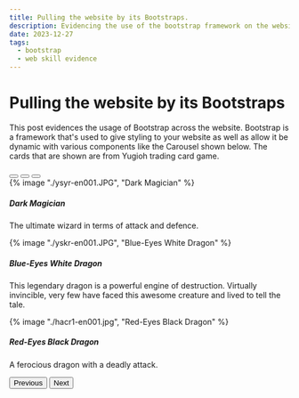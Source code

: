 ```yaml
---
title: Pulling the website by its Bootstraps.
description: Evidencing the use of the bootstrap framework on the website.
date: 2023-12-27
tags:
  - bootstrap
  - web skill evidence
---
```

<div class="container">
  <h1 class="col align-self-center">Pulling the website by its Bootstraps</h1>
  <div class="row justify-content-center">
    <p class="col-8">
    This post evidences the usage of Bootstrap across the website. Bootstrap is a framework that's used to give styling to your website as well as allow it be dynamic with various components like the Carousel shown below. The cards that are shown are from Yugioh trading card game.
    </p>
  </div>
</div>

<div id="carouselCaptions" class="carousel slide" data-bs-ride="carousel">
  <div class="carousel-indicators">
    <button type="button" data-bs-target="#carouselCaptions" data-bs-slide-to="0" class="active" aria-current="true" aria-label="Slide 1"></button>
    <button type="button" data-bs-target="#carouselCaptions" data-bs-slide-to="1" aria-label="Slide 2"></button>
    <button type="button" data-bs-target="#carouselCaptions" data-bs-slide-to="2" aria-label="Slide 3"></button>
  </div>
  <div class="carousel-inner">
    <div class="carousel-item active">
      {% image "./ysyr-en001.JPG", "Dark Magician" %}
      <div class="carousel-caption d-none d-md-block">
        <h5>Dark Magician</h5>
        <p>The ultimate wizard in terms of attack and defence.</p>
      </div>
    </div>
    <div class="carousel-item">
      {% image "./yskr-en001.JPG", "Blue-Eyes White Dragon" %}
      <div class="carousel-caption d-none d-md-block">
        <h5>Blue-Eyes White Dragon</h5>
        <p>This legendary dragon is a powerful engine of destruction. Virtually invincible, very few have faced this awesome creature and lived to tell the tale.</p>
      </div>
    </div>
    <div class="carousel-item">
      {% image "./hacr1-en001.jpg", "Red-Eyes Black Dragon" %}
      <div class="carousel-caption d-none d-md-block">
        <h5>Red-Eyes Black Dragon</h5>
        <p>A ferocious dragon with a deadly attack.</p>
      </div>
    </div>
  </div>
  <button class="carousel-control-prev" type="button" data-bs-target="#carouselCaptions" data-bs-slide="prev">
    <span class="carousel-control-prev-icon" aria-hidden="true"></span>
    <span class="visually-hidden">Previous</span>
  </button>
  <button class="carousel-control-next" type="button" data-bs-target="#carouselCaptions" data-bs-slide="next">
    <span class="carousel-control-next-icon" aria-hidden="true"></span>
    <span class="visually-hidden">Next</span>
  </button>
</div>



